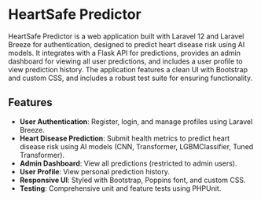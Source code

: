 # HeartSafe Predictor

HeartSafe Predictor is a web application built with Laravel 12 and Laravel Breeze for authentication, designed to predict heart disease risk using AI models. It integrates with a Flask API for predictions, provides an admin dashboard for viewing all user predictions, and includes a user profile to view prediction history. The application features a clean UI with Bootstrap and custom CSS, and includes a robust test suite for ensuring functionality.

## Features

- **User Authentication**: Register, login, and manage profiles using Laravel Breeze.
- **Heart Disease Prediction**: Submit health metrics to predict heart disease risk using AI models (CNN, Transformer, LGBMClassifier, Tuned Transformer).
- **Admin Dashboard**: View all predictions (restricted to admin users).
- **User Profile**: View personal prediction history.
- **Responsive UI**: Styled with Bootstrap, Poppins font, and custom CSS.
- **Testing**: Comprehensive unit and feature tests using PHPUnit.